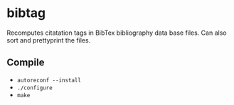 # bibtag
Recomputes citatation tags in BibTex bibliography data base files. Can also sort and prettyprint the files.

## Compile

 * ```autoreconf --install```
 * ```./configure```
 * ```make```
 